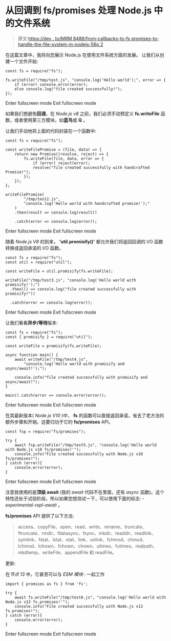 # 从回调到 fs/promises 处理 Node.js 中的文件系统

> 原文:[https://dev . to/MRM 8488/from-callbacks-to-fs promises-to-handle-the-file-system-in-nodejs-56p 2](https://dev.to/mrm8488/from-callbacks-to-fspromises-to-handle-the-file-system-in-nodejs-56p2)

在这篇文章中，我将向您展示 Node.js 在使用文件系统方面的发展。
让我们从创建一个文件开始:

```
const fs = require("fs");

fs.writeFile("/tmp/test.js", "console.log('Hello world');", error => {
    if (error) console.error(error);
    else console.log("file created successfully!");
}); 
```

Enter fullscreen mode Exit fullscreen mode

如果我们想避免**回调**，在 *Node.js v8* 之前，我们必须手动预定义 **fs.writeFile** 函数，或者使用第三方模块，如**蓝鸟**或 **Q** 。

让我们手动地将上面的代码封装在一个函数中:

```
const fs = require("fs");

const writeFilePromise = (file, data) => {
    return new Promise((resolve, reject) => {
        fs.writeFile(file, data, error => {
            if (error) reject(error);
            resolve("file created successfully with handcrafted Promise!");
        });
    });
};

writeFilePromise(
        "/tmp/test2.js",
        "console.log('Hello world with handcrafted promise!');"
    )
    .then(result => console.log(result))

    .catch(error => console.log(error)); 
```

Enter fullscreen mode Exit fullscreen mode

随着 *Node.js V8* 的到来， **'util.promisify()'** 都允许我们将返回回调的 I/O 函数转换成返回承诺的 I/O 函数。

```
const fs = require("fs");
const util = require("util");

const writeFile = util.promisify(fs.writeFile);

writeFile("/tmp/test3.js", "console.log('Hello world with promisify!');")
  .then(() => console.log("file created successfully with promisify!"))

  .catch(error => console.log(error)); 
```

Enter fullscreen mode Exit fullscreen mode

让我们看看**异步/等待**版本:

```
const fs = require("fs");
const { promisify } = require("util");

const writeFile = promisify(fs.writeFile);

async function main() {
    await writeFile("/tmp/test4.js",
        "console.log('Hello world with promisify and async/await!');");

    console.info("file created successfully with promisify and async/await!");
}

main().catch(error => console.error(error)); 
```

Enter fullscreen mode Exit fullscreen mode

在其最新版本( *Node.js V10* )中， **fs** 的函数可以直接返回承诺，省去了老方法的额外步骤和开销。这要归功于它的 **fs/promises** API。

```
const fsp = require("fs/promises");

try {
    await fsp.writeFile("/tmp/test5.js", "console.log('Hello world with Node.js v10 fs/promises!'");
    console.info("File created successfully with Node.js v10 fs/promises!");
} catch (error){
    console.error(error);
} 
```

Enter fullscreen mode Exit fullscreen mode

注意我使用的是**顶级 await** (我的 *await* 代码不在里面，还有 *async* 函数)。这个特性还处于试验阶段，所以如果您想测试一下，可以使用下面的标志: *- experimental-repl-await* 。

**fs/promises** API 提供了以下方法:

> access、copyFile、open、read、write、rename、truncate、ftruncate、rmdir、fdatasync、fsync、mkdir、readdir、readlink、symlink、fstat、lstat、stat、link、unlink、fchmod、chmod、lchmod、lchown、fchown、chown、utimes、futimes、realpath、mkdtemp、writeFile、appendFile 和 readFile。

更新:

在*节点 13* 中，它甚至可以与 *ESM 模块* :
一起工作

```
import { promises as fs } from 'fs';

try {
    await fs.writeFile("/tmp/test6.js", "console.log('Hello world with Node.js v13 fs.promises!'");
    console.info("File created successfully with Node.js v13 fs.promises!");
} catch (error){
    console.error(error);
} 
```

Enter fullscreen mode Exit fullscreen mode